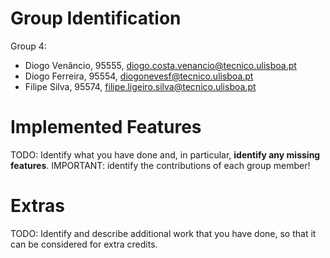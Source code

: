 # Group Identification

Group 4:
- Diogo Venâncio, 95555, diogo.costa.venancio@tecnico.ulisboa.pt
- Diogo Ferreira, 95554, diogonevesf@tecnico.ulisboa.pt
- Filipe Silva, 95574, filipe.ligeiro.silva@tecnico.ulisboa.pt

# Implemented Features
TODO: Identify what you have done and, in particular, **identify any missing features**.
      IMPORTANT: identify the contributions of each group member!

# Extras
TODO: Identify and describe additional work that you have done,
      so that it can be considered for extra credits.
